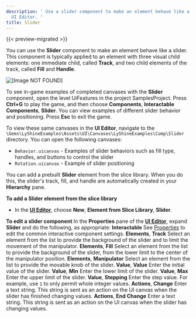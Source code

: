 ```yaml
---
description: ' Use a slider component to make an element behave like a slider in O3DE''s
  UI Editor. '
title: Slider
---
```


{{< preview-migrated >}}

You can use the **Slider** component to make an element behave like a slider. This component is typically applied to an element with three visual child elements: one immediate child, called **Track**, and two child elements of the track, called **Fill** and **Handle**.

![\[Image NOT FOUND\]](/images/user-guide/game_ui_editor/ui-editor-slider-components.png)

To see in-game examples of completed canvases with the **Slider** component, open the level UiFeatures in the project SamplesProject. Press **Ctrl+G** to play the game, and then choose **Components**, **Interactable Components**, **Slider**. You can view examples of different slider behavior and positioning. Press **Esc** to exit the game.

To view these same canvases in the **UI Editor**, navigate to the `\Gems\LyShineExamples\Assets\UI\Canvases\LyShineExamples\Comp\Slider` directory. You can open the following canvases:
+ `Behavior.uicanvas` - Examples of slider behaviors such as fill type, handles, and buttons to control the slider
+ `Rotation.uicanvas` - Example of slider positioning

You can add a prebuilt **Slider** element from the slice library. When you do this, the slider's track, fill, and handle are automatically created in your **Hierarchy** pane.

**To add a Slider element from the slice library**
+ In the [**UI Editor**](/docs/user-guide/interactivity/user-interface/editor/using.md), choose **New**, **Element from Slice Library**, **Slider**.

**To edit a slider component**
In the **Properties** pane of the [**UI Editor**](/docs/user-guide/interactivity/user-interface/editor/using.md), expand **Slider** and do the following, as appropriate:
**Interactable**
See [Properties](/docs/user-guide/interactivity/user-interface/editor/components-interactive-properties.md) to edit the common interactive component settings.
**Elements**, **Track**
Select an element from the list to provide the background of the slider and to limit the movement of the manipulator.
**Elements**, **Fill**
Select an element from the list to provide the background of the slider, from the lower limit to the center of the manipulator position.
**Elements**, **Manipulator**
Select an element from the list to provide the movable knob of the slider.
**Value**, **Value**
Enter the initial value of the slider.
**Value**, **Min**
Enter the lower limit of the slider.
**Value**, **Max**
Enter the upper limit of the slider.
**Value**, **Stepping**
Enter the step value. For example, use `1` to only permit whole integer values.
**Actions**, **Change**
Enter a text string. This string is sent as an action on the UI canvas when the slider has finished changing values.
**Actions**, **End Change**
Enter a text string. This string is sent as an action on the UI canvas when the slider has changing values.

